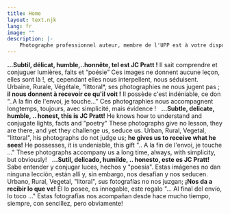 ```yaml
---
title: Home
layout: text.njk
lang: fr
image: ""
description: |-
    Photographe professionnel auteur, membre de l'UPP est à votre disposition pour vos projets photographiques : photos d'intérieur, architecture, industrie, portraits, prises de vue de spectacle, photos aériennes, illustrations. CONTACT : + 33 (0) 6 82 43 56 79 jcpratt@orange.fr 
---
```

**...Subtil, délicat, humble,..honnête, tel est JC Pratt !**
Il sait comprendre et conjuguer lumières, faits et “poésie”
Ces images ne donnent aucune leçon, elles sont là !, et, cependant elles nous interpellent, nous séduisent.
Urbaine, Rurale, Végétale, “littoral*, ses photographies ne nous jugent pas ; **il nous donnent à recevoir ce qu'il voit !**
Il possède c'est indéniable, ce don “..A la fin de l'envoi, je touche...”
Ces photographies nous accompagnent longtemps, toujours, avec simplicité, mais évidence !
&nbsp;
**...Subtle, delicate, humble, .. honest, this is JC Pratt!**
He knows how to understand and conjugate lights, facts and "poetry"
These photographs give no lesson, they are there, and yet they challenge us, seduce us.
Urban, Rural, Vegetal, "littoral", his photographs do not judge us; **he gives us to receive what he sees!**
He possesses, it is undeniable, this gift ".. A la fin de l'envoi, je touche …"
These photographs accompany us a long time, always, with simplicity, but obviously!
&nbsp;
**...Sutil, delicado, humilde, .. honesto, este es JC Pratt!**
Sabe entender y conjugar luces, hechos y "poesía".
Estas imágenes no dan ninguna lección, están allí y, sin embargo, nos desafían y nos seducen.
Urbano, Rural, Vegetal, "litoral", sus fotografías no nos juzgan; **¡Nos da a recibir lo que ve!**
Él lo posee, es innegable, este regalo "... Al final del envío, lo toco …"
Estas fotografías nos acompañan desde hace mucho tiempo, siempre, con sencillez, pero obviamente!
